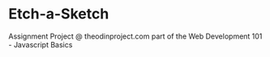 # Etch-a-Sketch
Assignment Project @ theodinproject.com part of the Web Development 101 - Javascript Basics
